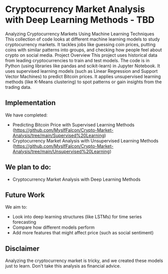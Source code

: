 
# Cryptocurrency Market Analysis with Deep Learning Methods - TBD

Analyzing Cryptocurrency Markets Using Machine Learning Techniques
This collection of code looks at different machine learning models to study cryptocurrency markets. It tackles jobs like guessing coin prices, putting coins with similar patterns into groups, and checking how people feel about crypto on social media.
Project Overview
This project uses historical data from leading cryptocurrencies to train and test models.
The code is in Python (using libraries like pandas and scikit-learn) in Jupyter Notebook.
It uses supervised learning models (such as Linear Regression and Support Vector Machines) to predict Bitcoin prices.
It applies unsupervised learning methods (like K-Means clustering) to spot patterns or gain insights from the trading data.

## Implementation
We have completed:
- Predicting Bitcoin Price with Supervised Learning Methods (https://github.com/MyslfFalcon/Crypto-Market-Analysis/tree/main/Supervised%20Learning)
- Cryptocurrency Market Analysis with Unsupervised Learning Methods (https://github.com/MyslfFalcon/Crypto-Market-Analysis/tree/main/Unsupervised%20Learning)

## We plan to do:
- Cryptocurrency Market Analysis with Deep Learning Methods

## Future Work
We aim to:
- Look into deep learning structures (like LSTMs) for time series forecasting
- Compare how different models perform
- Add more features that might affect price (such as social sentiment)

## Disclaimer
Analyzing the cryptocurrency market is tricky, and we created these models just to learn. Don't take this analysis as financial advice.



